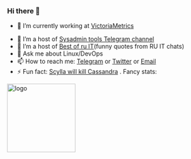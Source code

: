 ### Hi there 👋

- 🔭 I’m currently working at [VictoriaMetrics](https://victoriametrics.com)
<!--- 🌱 I’m currently learning [Eve python framework](https://docs.python-eve.org)-->
- 👯 I’m a host of [Sysadmin tools Telegram channel](https://t.me/sysadmin_tools)
- 🤔 I’m a host of [Best of ru IT](https://t.me/best_of_ru_it)(funny quotes from RU IT chats)
- 💬 Ask me about Linux/DevOps 
- 📫 How to reach me: [Telegram](https://t.me/terrifilch) or [Twitter](https://twitter.com/dengolius) or [Email](denaspireone@thisisfine.xyz)
- ⚡ Fun fact: [Scylla will kill Cassandra](https://university.scylladb.com) .
Fancy stats:

<img src="https://github-readme-stats.vercel.app/api?username=denisgolius&show_icons=true" alt="logo" height="160" />
<!--
**denisgolius/denisgolius** is a ✨ _special_ ✨ repository because its `README.md` (this file) appears on your GitHub profile.

Here are some ideas to get you started:

- 🔭 I’m currently working on ...
- 🌱 I’m currently learning ...
- 👯 I’m looking to collaborate on ...
- 🤔 I’m looking for help with ...
- 💬 Ask me about ...
- 📫 How to reach me: ...
- 😄 Pronouns: ...
- ⚡ Fun fact: ...
-->
